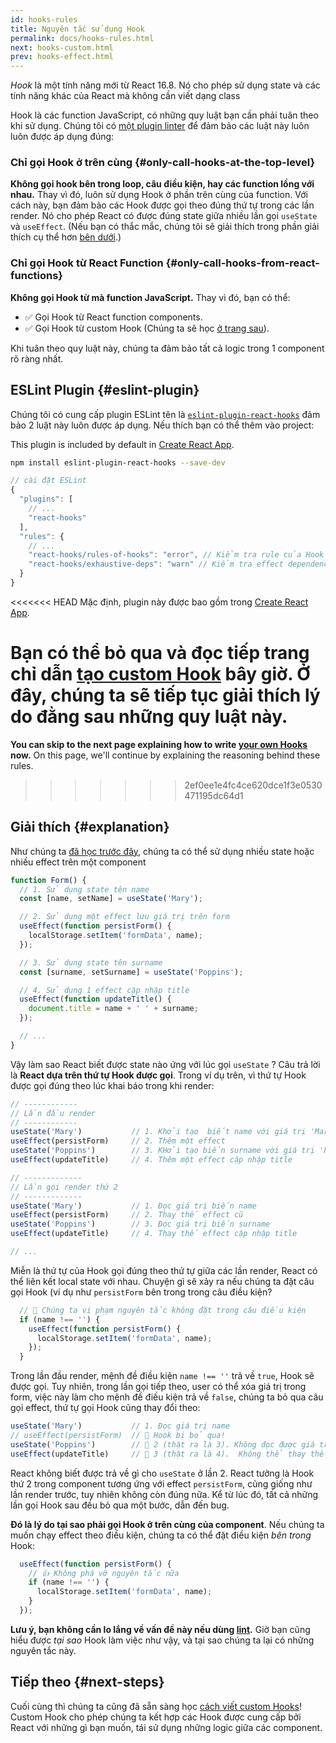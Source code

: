 ```yaml
---
id: hooks-rules
title: Nguyên tắc sử dụng Hook
permalink: docs/hooks-rules.html
next: hooks-custom.html
prev: hooks-effect.html
---
```


*Hook* là một tính năng mới từ React 16.8. Nó cho phép sử dụng state và các tính năng khác của React mà không cần viết dạng class

Hook là các function JavaScript, có những quy luật bạn cần phải tuân theo khi sử dụng. Chúng tôi có [một plugin linter](https://www.npmjs.com/package/eslint-plugin-react-hooks) để đảm bảo các luật này luôn luôn được áp dụng đúng:

### Chỉ gọi Hook ở trên cùng {#only-call-hooks-at-the-top-level}

**Không gọi hook bên trong loop, câu điều kiện, hay các function lồng với nhau.** Thay vì đó, luôn sử dụng Hook ở phần trên cùng của function. Với cách này, bạn đảm bảo các Hook được gọi theo đúng thứ tự trong các lần render. Nó cho phép React có được đúng state giữa nhiều lần gọi `useState` và `useEffect`. (Nếu bạn có thắc mắc, chúng tôi sẽ giải thích trong phần giải thích cụ thể hơn [bên dưới](#explanation).)

### Chỉ gọi Hook từ React Function {#only-call-hooks-from-react-functions}

**Không gọi Hook từ mà function JavaScript.** Thay vì đó, bạn có thể:

* ✅ Gọi Hook từ React function components.
* ✅ Gọi Hook từ custom Hook (Chúng ta sẽ học [ở trang sau](/docs/hooks-custom.html)).

Khi tuân theo quy luật này, chúng ta đảm bảo tất cả logic trong 1 component rõ ràng nhất.

## ESLint Plugin {#eslint-plugin}

Chúng tôi có cung cấp plugin ESLint tên là [`eslint-plugin-react-hooks`](https://www.npmjs.com/package/eslint-plugin-react-hooks) đảm bảo 2 luật này luôn được áp dụng. Nếu thích bạn có thể thêm vào project:

This plugin is included by default in [Create React App](/docs/create-a-new-react-app.html#create-react-app).

```bash
npm install eslint-plugin-react-hooks --save-dev
```

```js
// cài đặt ESLint
{
  "plugins": [
    // ...
    "react-hooks"
  ],
  "rules": {
    // ...
    "react-hooks/rules-of-hooks": "error", // Kiểm tra rule của Hook
    "react-hooks/exhaustive-deps": "warn" // Kiểm tra effect dependency
  }
}
```

<<<<<<< HEAD
Mặc định, plugin này được bao gồm trong [Create React App](/docs/create-a-new-react-app.html#create-react-app).

**Bạn có thể bỏ qua và đọc tiếp trang chỉ dẫn [tạo custom Hook](/docs/hooks-custom.html) bây giờ.** Ở đây, chúng ta sẽ tiếp tục giải thích lý do đằng sau những quy luật này.
=======
**You can skip to the next page explaining how to write [your own Hooks](/docs/hooks-custom.html) now.** On this page, we'll continue by explaining the reasoning behind these rules.
>>>>>>> 2ef0ee1e4fc4ce620dce1f3e0530471195dc64d1

## Giải thích {#explanation}

Như chúng ta [đã học trước đây](/docs/hooks-state.html#tip-using-multiple-state-variables), chúng ta có thể sử dụng nhiều state hoặc nhiều effect trên một component

```js
function Form() {
  // 1. Sử dụng state tên name
  const [name, setName] = useState('Mary');

  // 2. Sử dụng một effect lưu giá trị trên form
  useEffect(function persistForm() {
    localStorage.setItem('formData', name);
  });

  // 3. Sử dụng state tên surname
  const [surname, setSurname] = useState('Poppins');

  // 4. Sử dụng 1 effect cập nhập title
  useEffect(function updateTitle() {
    document.title = name + ' ' + surname;
  });

  // ...
}
```

Vậy làm sao React biết được state nào ứng với lúc gọi `useState` ? Câu trả lời là **React dựa trên thứ tự Hook được gọi**. Trong ví dụ trên, vì thứ tự Hook được gọi đúng theo lúc khai báo trong khi render:

```js
// ------------
// Lần đầu render
// ------------
useState('Mary')           // 1. Khởi tạo  biết name với giá trị 'Mary'
useEffect(persistForm)     // 2. Thêm một effect
useState('Poppins')        // 3. KHởi tạo biến surname với giá trị 'Poppins'
useEffect(updateTitle)     // 4. Thêm một effect cập nhập title

// -------------
// Lần gọi render thứ 2
// -------------
useState('Mary')           // 1. Đọc giá trị biến name
useEffect(persistForm)     // 2. Thay thế effect cũ
useState('Poppins')        // 3. Đọc giá trị biến surname
useEffect(updateTitle)     // 4. Thay thế effect cập nhập title

// ...
```

Miễn là thứ tự của Hook gọi đúng theo thứ tự giữa các lần render, React có thể liên kết local state với nhau. Chuyện gì sẽ xảy ra nếu chúng ta đặt câu gọi Hook (ví dụ như `persistForm` bên trong trong câu điều kiện?
```js
  // 🔴 Chúng ta vi phạm nguyên tắc không đặt trong câu điều kiện
  if (name !== '') {
    useEffect(function persistForm() {
      localStorage.setItem('formData', name);
    });
  }
```

Trong lần đầu render, mệnh đề điều kiện `name !== ''` trả về `true`, Hook sẽ được gọi. Tuy nhiên, trong lần gọi tiếp theo, user có thể xóa giá trị trong form, việc này làm cho mệnh đề điều kiện trả về `false`, chúng ta bỏ qua câu gọi effect, thứ tự gọi Hook cũng thay đổi theo:

```js
useState('Mary')           // 1. Đọc giá trị name
// useEffect(persistForm)  // 🔴 Hook bị bỏ qua!
useState('Poppins')        // 🔴 2 (thật ra là 3). Không đọc được giá trị surname
useEffect(updateTitle)     // 🔴 3 (thật ra là 4).  Không thể thay thế effect
```

React không biết được trả về gì cho `useState` ở lần 2. React tưởng là Hook thứ 2 trong component tương ứng với effect `persistForm`, cũng giống như lần render trước, tuy nhiên không còn đúng nữa. Kể từ lúc đó, tất cả những lần gọi Hook sau đều bỏ qua một bước, dẫn đến bug.

**Đó là lý do tại sao phải gọi Hook ở trên cùng của component**. Nếu chúng ta muốn chạy effect theo điều kiện, chúng ta có thể đặt điều kiện *bên trong* Hook:

```js
  useEffect(function persistForm() {
    // 👍 Không phá vỡ nguyên tắc nữa
    if (name !== '') {
      localStorage.setItem('formData', name);
    }
  });
```

**Lưu ý, bạn không cần lo lắng về vấn đề này nếu dùng [ lint](https://www.npmjs.com/package/eslint-plugin-react-hooks).** Giờ bạn cũng hiểu được *tại sao* Hook làm việc như vậy, và tại sao chúng ta lại có những nguyên tắc này.

## Tiếp theo {#next-steps}

Cuối cùng thì chúng ta cũng đã sẵn sàng học [cách viết custom  Hooks](/docs/hooks-custom.html)! Custom Hook cho phép chúng ta kết hợp các Hook được cung cấp bởi React với những gì bạn muốn, tái sử dụng những logic giữa các component.
